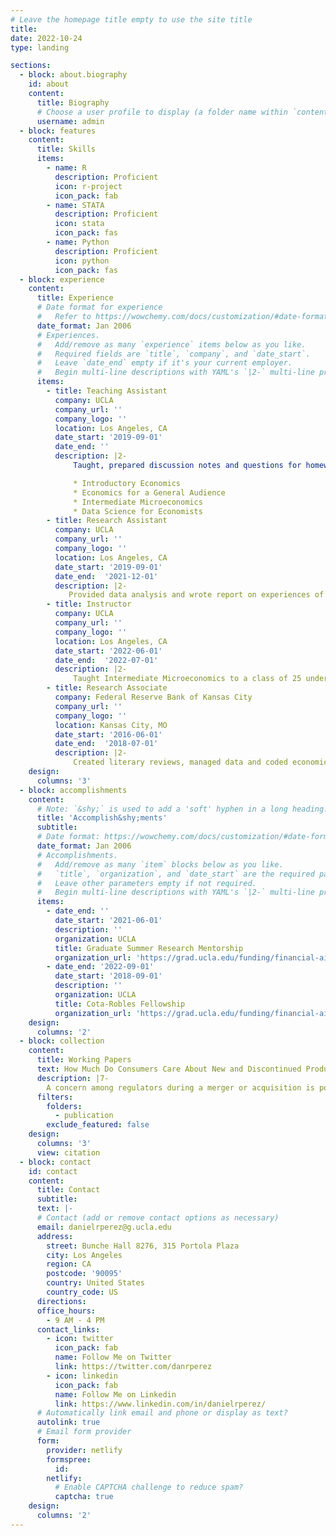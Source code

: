 ```yaml
---
# Leave the homepage title empty to use the site title
title:
date: 2022-10-24
type: landing

sections:
  - block: about.biography
    id: about
    content:
      title: Biography
      # Choose a user profile to display (a folder name within `content/authors/`)
      username: admin
  - block: features
    content:
      title: Skills
      items:
        - name: R
          description: Proficient
          icon: r-project
          icon_pack: fab
        - name: STATA
          description: Proficient
          icon: stata
          icon_pack: fas
        - name: Python
          description: Proficient
          icon: python
          icon_pack: fas
  - block: experience
    content:
      title: Experience
      # Date format for experience
      #   Refer to https://wowchemy.com/docs/customization/#date-format
      date_format: Jan 2006
      # Experiences.
      #   Add/remove as many `experience` items below as you like.
      #   Required fields are `title`, `company`, and `date_start`.
      #   Leave `date_end` empty if it's your current employer.
      #   Begin multi-line descriptions with YAML's `|2-` multi-line prefix.
      items:
        - title: Teaching Assistant
          company: UCLA
          company_url: ''
          company_logo: ''
          location: Los Angeles, CA
          date_start: '2019-09-01'
          date_end: ''
          description: |2-
              Taught, prepared discussion notes and questions for homework and exams, and graded exams for the following courses:  

              * Introductory Economics
              * Economics for a General Audience
              * Intermediate Microeconomics
              * Data Science for Economists
        - title: Research Assistant
          company: UCLA
          company_url: ''
          company_logo: ''
          location: Los Angeles, CA
          date_start: '2019-09-01'
          date_end:  '2021-12-01'
          description: |2-
             Provided data analysis and wrote report on experiences of transfer students studying economics. Created and managed survey for this project. For a separate project, coded programs designed to extract information from HTML pages, convert PDFs to other types of files and clean various types of data. Additionally, coded a program that matches this information to geographic shapefiles and distances.
        - title: Instructor
          company: UCLA
          company_url: ''
          company_logo: ''
          location: Los Angeles, CA
          date_start: '2022-06-01'
          date_end:  '2022-07-01'
          description: |2-
              Taught Intermediate Microeconomics to a class of 25 undergrad students. Created all class notes, slides, discussion notes, and questions for homeworks and tests. Graded all homeworks and tests. Held office hours for students and helped students struggling with material.
        - title: Research Associate
          company: Federal Reserve Bank of Kansas City
          company_url: ''
          company_logo: ''
          location: Kansas City, MO
          date_start: '2016-06-01'
          date_end:  '2018-07-01'
          description: |2-
              Created literary reviews, managed data and coded economic models for Community Affairs and Economic Department staff. Wrote internal and external publications for community organizations, academia and public audiences. Performed speaking engagements to roundtables and community groups on economic trends.        
    design:
      columns: '3'
  - block: accomplishments
    content:
      # Note: `&shy;` is used to add a 'soft' hyphen in a long heading.
      title: 'Accomplish&shy;ments'
      subtitle:
      # Date format: https://wowchemy.com/docs/customization/#date-format
      date_format: Jan 2006
      # Accomplishments.
      #   Add/remove as many `item` blocks below as you like.
      #   `title`, `organization`, and `date_start` are the required parameters.
      #   Leave other parameters empty if not required.
      #   Begin multi-line descriptions with YAML's `|2-` multi-line prefix.
      items:
        - date_end: ''
          date_start: '2021-06-01'
          description: ''
          organization: UCLA
          title: Graduate Summer Research Mentorship
          organization_url: 'https://grad.ucla.edu/funding/financial-aid/funding-for-continuing-students/graduate-summer-research-mentorship-program/'
        - date_end: '2022-09-01'
          date_start: '2018-09-01'
          description: ''
          organization: UCLA
          title: Cota-Robles Fellowship
          organization_url: 'https://grad.ucla.edu/funding/financial-aid/funding-for-continuing-students/graduate-summer-research-mentorship-program/'
    design:
      columns: '2'
  - block: collection
    content:
      title: Working Papers
      text: How Much Do Consumers Care About New and Discontinued Products? A Case Study of the MillerCoors Merger
      description: |7-
        A concern among regulators during a merger or acquisition is potential price increases due to the increase in market power. However, there has been increased concern for the non-price effects of mergers, such as the effects on product variety. Prior works in the literature consider these effects, yet do not consider how they may compare. This paper bridges this gap by comparing the welfare effects of product variety changes would be in relation to the welfare effects of price in the context of the MillerCoors merger. The merger's clear product definition, decision to merge unrelated to product variety, well measured consumer surplus effects, evidence of price coordination and involvement of two large competitors with heterogeneous products make this an ideal setting to measure these effects. I first test if the merger had any effect on product variety directly, and find product variety fell for Miller and Coors, but increased compared to its competitors. I then use a random coefficient nested logit model and estimate demand for the MillerCoors merger in the post-merger period, expanding on work from Miller and Weinberg (2017). I test how much consumers value products that were added and dropped after the merger with two basic counterfactuals, and find consumer surplus declines by at most a percent when new products are dropped after the merger. This is approximately 23% of the consumer welfare effects of coordinated pricing found in Miller and Weinberg (2017). 
      filters:
        folders:
          - publication
        exclude_featured: false
    design:
      columns: '3'
      view: citation
  - block: contact
    id: contact
    content:
      title: Contact
      subtitle:
      text: |-
      # Contact (add or remove contact options as necessary)
      email: danielrperez@g.ucla.edu
      address:
        street: Bunche Hall 8276, 315 Portola Plaza
        city: Los Angeles
        region: CA
        postcode: '90095'
        country: United States
        country_code: US
      directions: 
      office_hours:
        - 9 AM - 4 PM
      contact_links:
        - icon: twitter
          icon_pack: fab
          name: Follow Me on Twitter
          link: https://twitter.com/danrperez
        - icon: linkedin
          icon_pack: fab
          name: Follow Me on Linkedin
          link: https://www.linkedin.com/in/danielrperez/
      # Automatically link email and phone or display as text?
      autolink: true
      # Email form provider
      form:
        provider: netlify
        formspree:
          id:
        netlify:
          # Enable CAPTCHA challenge to reduce spam?
          captcha: true
    design:
      columns: '2'
---
```


